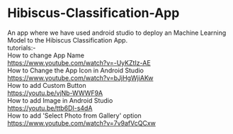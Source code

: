 # Hibiscus-Classification-App
An app where we have used android studio to deploy an Machine Learning Model to the Hibiscus Classification App.
<br>
tutorials:-
<br>
How to change App Name
<br>
https://www.youtube.com/watch?v=-UyKZtIz-AE
<br>
How to Change the App Icon in Android Studio
<br>
https://www.youtube.com/watch?v=bJjHgWjiAKw
<br>
How to add Custom Button
<br>
https://youtu.be/vjNb-WWWF9A
<br>
How to add Image in Android Studio
<br>
https://youtu.be/ttb6DI-s4dA
<br>
How to add 'Select Photo from Gallery' option
<br>
https://www.youtube.com/watch?v=7v9afVcQCxw
